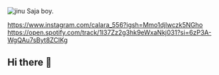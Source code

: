 ![jinu Saja boy.](https://media1.tenor.com/m/EdPqrCqJkAwAAAAC/running-ginu.gif "Jinu Saja Boy.")

https://www.instagram.com/calara_556?igsh=Mmo1djlwczk5NGho
https://open.spotify.com/track/1I37Zz2g3hk9eWxaNkj031?si=6zP3A-WgQAu7sByt8ZCIKg
## Hi there 👋

<!--
**Calara556/calara556** is a ✨ _special_ ✨ repository because its `README.md` (this file) appears on your GitHub profile.

Here are some ideas to get you started:

- 🔭 I’m currently working on ...
- 🌱 I’m currently learning ...
- 👯 I’m looking to collaborate on ...
- 🤔 I’m looking for help with ...
- 💬 Ask me about ...
- 📫 How to reach me: ...
- 😄 Pronouns: ...
- ⚡ Fun fact: ...
-->
